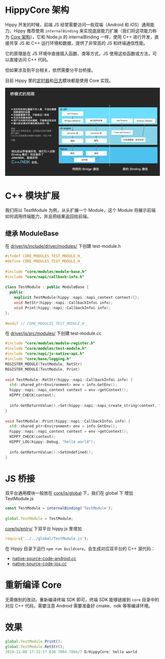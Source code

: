 # HippyCore 架构

Hippy 开发的时候，前端 JS 经常需要访问一些双端（Android 和 iOS）通用能力，Hippy 推荐使用 `internalBinding` 来实现底层能力扩展（我们将这项能力称为 [Core 架构](//github.com/Tencent/Hippy/tree/master/core)），它和 Node.js 的 internalBinding 一样，使用 C++ 进行开发，直接共享 JS 和 C++ 运行环境和数据，提供了非常高的 JS 和终端通信性能。

它的原理是在 JS 环境中直接插入函数、类等方式，JS 使用这些函数或方法，可以直接访问 C++ 代码。

但如果涉及到平台相关，依然需要分平台桥接。

目前 Hippy 里的[定时器](api/timer.md)和[日志](feature/feature2.0/console.md)模块都是使用 Core 实现。

![Core 架构对比](../assets/img/hippy-core.png)

# C++ 模块扩展

我们将以 TestModule 为例，从头扩展一个 Module，这个 Module 将展示前端如何调用终端能力，并且把结果返回给前端。

## 继承 ModuleBase

在 [driver/js/include/driver/modules/](//github.com/Tencent/Hippy/tree/v3.0-dev/driver/js/include/driver/modules) 下创建 test-module.h

```cpp
#ifndef CORE_MODULES_TEST_MODULE_H_
#define CORE_MODULES_TEST_MODULE_H_

#include "core/modules/module-base.h"
#include "core/napi/callback-info.h"

class TestModule : public ModuleBase {
  public:
    explicit TestModule(hippy::napi::napi_context context){};
    void RetStr(hippy::napi::CallbackInfo& info);
    void Print(hippy::napi::CallbackInfo& info);
};

#endif // CORE_MODULES_TEST_MODULE_H_
```

在 [driver/js/src/modules/](//github.com/Tencent/Hippy/tree/v3.0-dev/driver/js/src/modules) 下创建 test-module.cc

```cpp
#include "core/modules/module-register.h"
#include "core/modules/test-module.h"
#include "core/napi/js-native-api.h"
#include "core/base/logging.h"
REGISTER_MODULE(TestModule, RetStr)
REGISTER_MODULE(TestModule, Print)

void TestModule::RetStr(hippy::napi::CallbackInfo& info) {
  std::shared_ptr<Environment> env = info.GetEnv();
  hippy::napi::napi_context context = env->getContext();
  HIPPY_CHECK(context);

  info.GetReturnValue()->Set(hippy::napi::napi_create_string(context, "hello world"));
}

void TestModule::Print(hippy::napi::CallbackInfo& info) {
  std::shared_ptr<Environment> env = info.GetEnv();
  hippy::napi::napi_context context = env->getContext();
  HIPPY_CHECK(context);
  HIPPY_LOG(hippy::Debug, "hello world");

  info.GetReturnValue()->SetUndefined();
}

```

# JS 桥接

双平台通用模块一般放在 [core/js/global](//github.com/Tencent/Hippy/tree/master/core/js/global) 下，我们在 global 下 增加 TestModule.js

```js
const TestModule = internalBinding('TestModule');

global.TestModule = TestModule;
```

[core/js/entry/](//github.com/Tencent/Hippy/tree/master/core/js/entry) 下双平台 hippy.js 里增加

```js
require('../../global/TestModule.js');
```

在 Hippy 目录下运行 `npm run buildcore`，会生成对应双平台的 C++ 源代码：

* [native-source-code-android.cc](//github.com/Tencent/Hippy/blob/master/core/napi/v8/native-source-code-android.cc)
* [native-source-code-ios.cc](//github.com/Tencent/Hippy/blob/master/core/napi/jsc/native-source-code-ios.cc)

# 重新编译 Core

无需做别的改动，重新编译终端 SDK 即可，终端 SDK 能够链接到 `core` 目录中的对应 C++ 代码，需要注意 Android 需要准备好 cmake、ndk 等等编译环境。

# 效果

```js
global.TestModule.Print();
global.TestModule.RetStr();
2019-11-08 17:32:57.630 7004-7066/? D/HippyCore: hello world
```

